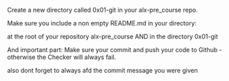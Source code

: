 Create a new directory called 0x01-git in your alx-pre_course repo.

Make sure you include a non empty README.md in your directory:

at the root of your repository alx-pre_course
AND in the directory 0x01-git

And important part: Make sure your commit and push your code to Github - otherwise the Checker will always fail.

also dont forget to always afd the commit message you were given
